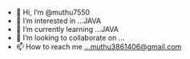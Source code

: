 - 👋 Hi, I’m @muthu7550
- 👀 I’m interested in ...JAVA
- 🌱 I’m currently learning ...JAVA
- 💞️ I’m looking to collaborate on ...
- 📫 How to reach me ...muthu3861406@gmail.com

<!---
muthu7550/muthu7550 is a ✨ special ✨ repository because its `README.md` (this file) appears on your GitHub profile.
You can click the Preview link to take a look at your changes.
--->
